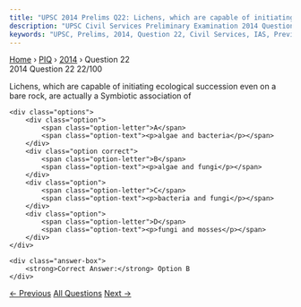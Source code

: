 ```yaml
---
title: "UPSC 2014 Prelims Q22: Lichens, which are capable of initiating ecological successi..."
description: "UPSC Civil Services Preliminary Examination 2014 Question 22 with options and answer"
keywords: "UPSC, Prelims, 2014, Question 22, Civil Services, IAS, Previous Year Questions"
---
```


<nav class="breadcrumb">
    <a href="../../">Home</a>
    <span>›</span>
    <a href="../">PIQ</a>
    <span>›</span>
    <a href="./">2014</a>
    <span>›</span>
    <span>Question 22</span>
</nav>

<div class="question-header">
    <div class="question-meta">
        <span class="year-badge">2014</span>
        <span class="question-number">Question 22</span>
        <span class="progress">22/100</span>
    </div>
    <div class="progress-bar">
        <div class="progress-fill" style="width: 22.0%"></div>
    </div>
</div>

<div class="question-content">
    <div class="question-text">
        <p>Lichens, which are capable of initiating ecological succession even on a bare rock, are actually a Symbiotic association of</p>
    </div>
    
    <div class="options">
        <div class="option">
            <span class="option-letter">A</span>
            <span class="option-text"><p>algae and bacteria</p></span>
        </div>
        <div class="option correct">
            <span class="option-letter">B</span>
            <span class="option-text"><p>algae and fungi</p></span>
        </div>
        <div class="option">
            <span class="option-letter">C</span>
            <span class="option-text"><p>bacteria and fungi</p></span>
        </div>
        <div class="option">
            <span class="option-letter">D</span>
            <span class="option-text"><p>fungi and mosses</p></span>
        </div>
    </div>

    <div class="answer-box">
        <strong>Correct Answer:</strong> Option B
    </div>
</div>

<div class="question-nav">
    <a href="../q021-in-medieval-india-the-designations-mahattara-and-p/" class="nav-btn prev">← Previous</a>
    <a href="../" class="nav-btn center">All Questions</a>
    <a href="../q023-if-you-travel-through-the-himalayas-you-are-likely/" class="nav-btn next">Next →</a>
</div>
